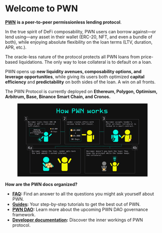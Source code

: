 # Welcome to PWN

[**PWN**](https://pwn.xyz/) **is a peer-to-peer permissionless lending protocol**.&#x20;

In the true spirit of DeFi composability, PWN users can borrow against—or lend using—any asset in their wallet (ERC-20, NFT, and even a bundle of both), while enjoying absolute flexibility on the loan terms (LTV, duration, APR, etc.).&#x20;

The oracle-less nature of the protocol protects all PWN loans from price-based liquidations. The only way to lose collateral is to default on a loan.

PWN opens up **new liquidity avenues, composability options, and leverage opportunities**, while giving its users both optimized **capital efficiency** and **predictability** on both sides of the loan. A win on all fronts.

The PWN Protocol is currently deployed on **Ethereum, Polygon, Optimism, Arbitrum, Base, Binance Smart Chain, and Cronos.**

<figure><img src=".gitbook/assets/How PWN works (1).png" alt=""><figcaption></figcaption></figure>

**How are the PWN docs organized?**

* [**FAQ**](faq.md)**:** Find an answer to all the questions you might ask yourself about PWN.
* [**Guides**](broken-reference)**:** Your step-by-step tutorials to get the best out of PWN.&#x20;
* [**PWN DAO**](broken-reference)**:** Learn more about the upcoming PWN DAO governance framework.&#x20;
* [**Developer documentation**](https://dev-docs.pwn.xyz/)**:**  Discover the inner workings of PWN protocol.&#x20;
